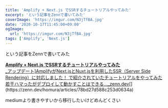 ```yaml
---
title: 'Amplify + Next.js でSSRするチュートリアルやってみた'
excerpt: 'という記事をZennで書いてみた'
coverImage: 'https://imgur.com/N3jTfBA.jpg'
date: '2020-10-17T11:45:00+09:00'
ogImage:
  url: 'https://imgur.com/N3jTfBA.jpg'
tags: ['Amplify', 'Next.js']
---
```


という記事をZennで書いてみた

[**Amplify + Next.js でSSRするチュートリアルやってみた**  
_アップデート\]AmplifyがNext.jsとNuxt.jsを利用したSSR（Server Side Rendering）に対応しました！ で紹介されていたチュートリアルをやってみた 若干ハマったがデプロイして動かすことはできる…_zenn.dev](https://zenn.dev/homura/articles/78bd27d588c253d0634a "https://zenn.dev/homura/articles/78bd27d588c253d0634a")[](https://zenn.dev/homura/articles/78bd27d588c253d0634a)

mediumより書きやすいから移行したいけどめんどくさい